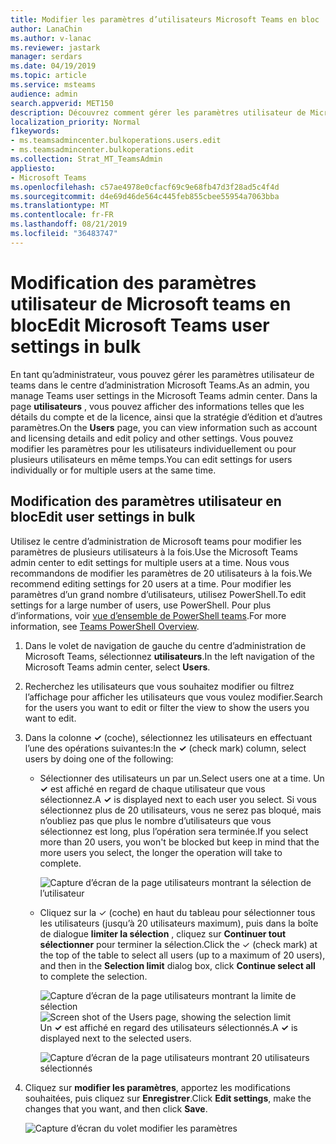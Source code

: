 ```yaml
---
title: Modifier les paramètres d’utilisateurs Microsoft Teams en bloc
author: LanaChin
ms.author: v-lanac
ms.reviewer: jastark
manager: serdars
ms.date: 04/19/2019
ms.topic: article
ms.service: msteams
audience: admin
search.appverid: MET150
description: Découvrez comment gérer les paramètres utilisateur de Microsoft teams en bloc dans le centre d’administration Microsoft Teams.
localization_priority: Normal
f1keywords:
- ms.teamsadmincenter.bulkoperations.users.edit
- ms.teamsadmincenter.bulkoperations.edit
ms.collection: Strat_MT_TeamsAdmin
appliesto:
- Microsoft Teams
ms.openlocfilehash: c57ae4978e0cfacf69c9e68fb47d3f28ad5c4f4d
ms.sourcegitcommit: d4e69d46de564c445feb855cbee55954a7063bba
ms.translationtype: MT
ms.contentlocale: fr-FR
ms.lasthandoff: 08/21/2019
ms.locfileid: "36483747"
---
```

# <a name="edit-microsoft-teams-user-settings-in-bulk"></a><span data-ttu-id="d5061-103">Modification des paramètres utilisateur de Microsoft teams en bloc</span><span class="sxs-lookup"><span data-stu-id="d5061-103">Edit Microsoft Teams user settings in bulk</span></span>

<span data-ttu-id="d5061-104">En tant qu’administrateur, vous pouvez gérer les paramètres utilisateur de teams dans le centre d’administration Microsoft Teams.</span><span class="sxs-lookup"><span data-stu-id="d5061-104">As an admin, you manage Teams user settings in the Microsoft Teams admin center.</span></span> <span data-ttu-id="d5061-105">Dans la page **utilisateurs** , vous pouvez afficher des informations telles que les détails du compte et de la licence, ainsi que la stratégie d’édition et d’autres paramètres.</span><span class="sxs-lookup"><span data-stu-id="d5061-105">On the **Users** page, you can view information such as account and licensing details and edit policy and other settings.</span></span> <span data-ttu-id="d5061-106">Vous pouvez modifier les paramètres pour les utilisateurs individuellement ou pour plusieurs utilisateurs en même temps.</span><span class="sxs-lookup"><span data-stu-id="d5061-106">You can edit settings for users individually or for multiple users at the same time.</span></span>

## <a name="edit-user-settings-in-bulk"></a><span data-ttu-id="d5061-107">Modification des paramètres utilisateur en bloc</span><span class="sxs-lookup"><span data-stu-id="d5061-107">Edit user settings in bulk</span></span>

<span data-ttu-id="d5061-108">Utilisez le centre d’administration de Microsoft teams pour modifier les paramètres de plusieurs utilisateurs à la fois.</span><span class="sxs-lookup"><span data-stu-id="d5061-108">Use the Microsoft Teams admin center to edit settings for multiple users at a time.</span></span> <span data-ttu-id="d5061-109">Nous vous recommandons de modifier les paramètres de 20 utilisateurs à la fois.</span><span class="sxs-lookup"><span data-stu-id="d5061-109">We recommend editing settings for 20 users at a time.</span></span> <span data-ttu-id="d5061-110">Pour modifier les paramètres d’un grand nombre d’utilisateurs, utilisez PowerShell.</span><span class="sxs-lookup"><span data-stu-id="d5061-110">To edit settings for a large number of users, use PowerShell.</span></span> <span data-ttu-id="d5061-111">Pour plus d’informations, voir [vue d’ensemble de PowerShell teams](teams-powershell-overview.md).</span><span class="sxs-lookup"><span data-stu-id="d5061-111">For more information, see [Teams PowerShell Overview](teams-powershell-overview.md).</span></span>

1. <span data-ttu-id="d5061-112">Dans le volet de navigation de gauche du centre d’administration de Microsoft Teams, sélectionnez **utilisateurs**.</span><span class="sxs-lookup"><span data-stu-id="d5061-112">In the left navigation of the Microsoft Teams admin center, select **Users**.</span></span>
2. <span data-ttu-id="d5061-113">Recherchez les utilisateurs que vous souhaitez modifier ou filtrez l’affichage pour afficher les utilisateurs que vous voulez modifier.</span><span class="sxs-lookup"><span data-stu-id="d5061-113">Search for the users you want to edit or filter the view to show the users you want to edit.</span></span>
3. <span data-ttu-id="d5061-114">Dans la colonne **&#x2713;** (coche), sélectionnez les utilisateurs en effectuant l’une des opérations suivantes:</span><span class="sxs-lookup"><span data-stu-id="d5061-114">In the **&#x2713;** (check mark) column, select users by doing one of the following:</span></span>
    - <span data-ttu-id="d5061-115">Sélectionner des utilisateurs un par un.</span><span class="sxs-lookup"><span data-stu-id="d5061-115">Select users one at a time.</span></span> <span data-ttu-id="d5061-116">Un **&#x2713;** est affiché en regard de chaque utilisateur que vous sélectionnez.</span><span class="sxs-lookup"><span data-stu-id="d5061-116">A **&#x2713;** is displayed next to each user you select.</span></span> <span data-ttu-id="d5061-117">Si vous sélectionnez plus de 20 utilisateurs, vous ne serez pas bloqué, mais n’oubliez pas que plus le nombre d’utilisateurs que vous sélectionnez est long, plus l’opération sera terminée.</span><span class="sxs-lookup"><span data-stu-id="d5061-117">If you select more than 20 users, you won't be blocked but keep in mind that the more users you select, the longer the operation will take to complete.</span></span>

        ![Capture d’écran de la page utilisateurs montrant la sélection de l’utilisateur](media/bulk-edit-user-settings-select-users.png)

    - <span data-ttu-id="d5061-119">Cliquez sur la &#x2713; (coche) en haut du tableau pour sélectionner tous les utilisateurs (jusqu’à 20 utilisateurs maximum), puis dans la boîte de dialogue **limiter la sélection** , cliquez sur **Continuer tout sélectionner** pour terminer la sélection.</span><span class="sxs-lookup"><span data-stu-id="d5061-119">Click the &#x2713; (check mark) at the top of the table to select all users (up to a maximum of 20 users), and then in the **Selection limit** dialog box, click **Continue select all** to complete the selection.</span></span>

        <span data-ttu-id="d5061-120">![Capture d’écran de la page utilisateurs montrant la limite de sélection](media/bulk-edit-user-settings-select-all-limit.png)</span><span class="sxs-lookup"><span data-stu-id="d5061-120">![Screen shot of the Users page, showing the selection limit](media/bulk-edit-user-settings-select-all-limit.png)</span></span> <br> <span data-ttu-id="d5061-121">Un **&#x2713;** est affiché en regard des utilisateurs sélectionnés.</span><span class="sxs-lookup"><span data-stu-id="d5061-121">A **&#x2713;** is displayed next to the selected users.</span></span>

        ![Capture d’écran de la page utilisateurs montrant 20 utilisateurs sélectionnés](media/bulk-edit-user-settings-select-all.png)
4. <span data-ttu-id="d5061-123">Cliquez sur **modifier les paramètres**, apportez les modifications souhaitées, puis cliquez sur **Enregistrer**.</span><span class="sxs-lookup"><span data-stu-id="d5061-123">Click **Edit settings**, make the changes that you want, and then click **Save**.</span></span>

    ![Capture d’écran du volet modifier les paramètres](media/bulk-edit-user-settings-edit-settings.png)
